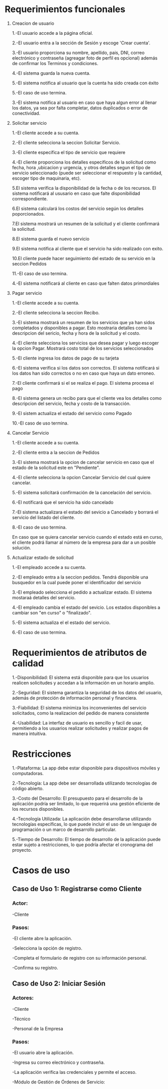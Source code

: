 # Requerimientos funcionales

1) Creacion de usuario
   
   1.-El usuario accede a la página oficial.
   
   2.-El usuario entra a la sección de Sesión y escoge 'Crear cuenta'.
   
   3.-El usuario proporciona su nombre, apellido, pais, DNI, correo electrónico y contraseña (agreagar foto de perfil es opcional) además de confirmar los Terminos y condiciones.
   
   4.-El sistema guarda la nueva cuenta.

   5.-El sistema notifica al usuario que la cuenta ha sido creada con éxito
   
   5.-El caso de uso termina.


   3.-El sistema notifica al usuario en caso que haya algun error al llenar los datos, ya sea por falta completar, datos duplicados o error de conectividad.


2) Solicitar servicio
   
   1.-El cliente accede a su cuenta.
   
   2.-El cliente selecciona la seccion Solicitar Servicio.
   
   3.-El cliente especifica el tipo de servicio que requiere

   4.-El cliente proporciona los detalles especificos de la solicitud como fecha, hora ,ubicacion y urgencia, y otros detalles segun el tipo de servicio seleccionado (puede ser seleccionar el respuesto y la cantidad, escoger tipo de maquinaria, etc).

   5.El sistema verifica la disponibilidad de la fecha o de los recursos. El sistema notificará al ususario en caso que falte disponibilidad correspondiente.

   6.El sistema calculará los costos del servicio según los detalles poporcionados.

   7.El sistema mostrará un resumen de la solicitud y el cliente confirmará la solicitud.

   8.El sistema guarda el nuevo servicio

   9.El sistema notifica al cliente que el servicio ha sido realizado con exito.

   10.El cliente puede hacer seguimiento del estado de su servicio en la seccion Pedidos 
   
   11.-El caso de uso termina.

   

   4.-El sistema notificará al cliente en caso que falten datos primordiales


4) Pagar servicio
   
   1.-El cliente accede a su cuenta.
   
   2.-El cliente selecciona la seccion Recibo.
   
   3.-El sistema mostrará un resumen de los servicios que ya han sidos completados y disponibles a pagar. Esto mostraria detalles como la descripcion del sericio, fecha y hora de la solicitud y el costo.
   
   4.-El cliente selecciona los servicios que desea pagar y luego escoger la opcion Pagar. Mostrará costo total de los servicios seleccionados

   5.-El cliente ingresa los datos de pago de su tarjeta

   6.-El sistema verifica si los datos son correctos. El sistema notificará si los datos han sido correctos o no en caso que haya un dato erroneo.

   7.-El cliente confirmará si el se realiza el pago. El sistema procesa el pago

   8.-El sistema genera un recibo para que el cliente vea los detalles como descripcion del servicio, fecha y costo de la transacción.

   9.-El sistem actualiza el estado del servicio como Pagado
   
   10.-El caso de uso termina.


5) Cancelar Servicio

   1.-El cliente accede a su cuenta.

   2.-El cliente entra a la seccion de Pedidos

   3.-El sistema mostrará la opcion de cancelar servicio en caso que el estado de la solicitud este en "Pendiente".

   4.-El cliente selecciona la opcion Cancelar Servicio del cual quiere cancelar.

   5.-El sistema solicitará confirmación de la cancelación del servicio.

   6.-El notificará que el servicio ha sido cancelado

   7.-El sistema actualizara el estado del sevicio a Cancelado y borrará el servicio del listado del cliente.

   8.-El caso de uso termina.

   En caso que se quiera cancelar servicio cuando el estado está en curso, el cliente podrá llamar al número de la empresa para dar a un posible solución.


6) Actualizar estado de solicitud

   1.-El empleado accede a su cuenta.

   2.-El empleado entra a la seccion pedidos. Tendrá disponible una busquedor en la cual puede poner el identificador del servicio

   3.-El empleado selecciona el pedido a actualizar estado. El sistema mostaraá detalles del servicio.

   4.-El empleado cambia el estado del sevicio. Los estados disponibles a cambiar son "en curso" o "finalizado".

   5.-El sistema actualiza el el estado del servicio.

   6.-El caso de uso termina.

   
   # Requerimientos de atributos de calidad


   1.-Disponibilidad: El sistema está disponible para que los usuarios realicen solicitudes y accedan a la información en un horario amplio.

   2.-Seguridad: El sistema garantiza la seguridad de los datos del usuario, además de protección de información personal y financiera.

   3.-Fiabilidad: El sistema minimiza los inconvenientes del servicio solicitados, como la realizacion del pedido de manera consistente

   4.-Usabilidad: La interfaz de usuario es sencillo y facil de usar, permitiendo a los usuarios realizar solicitudes y realizar pagos de manera intuitiva.



    # Restricciones
 
   1.-Plataforma: La app debe estar disponible para dispositivos móviles y computadoras.

   2.-Tecnología: La app debe ser desarrollada utilizando tecnologías de código abierto.

   3.-Costo del Desarrollo:   El presupuesto para el desarrollo de la aplicación podría ser limitado, lo que requerirá una gestión eficiente de los recursos disponibles.
   
   4.-Tecnología Utilizada:   La aplicación debe desarrollarse utilizando tecnologías específicas, lo que puede incluir el uso de un lenguaje de programación o un marco de desarrollo particular.

   5.-Tiempo de Desarrollo:   El tiempo de desarrollo de la aplicación puede estar sujeto a restricciones, lo que podría afectar el cronograma del proyecto.


   # Casos de uso

   ## Caso de Uso 1: Registrarse como Cliente
   
    ### Actor:

      -Cliente
   
    ### Pasos:

      -El cliente abre la aplicación.

      -Selecciona la opción de registro.

      -Completa el formulario de registro con su información personal.

      -Confirma su registro.
   
   ## Caso de Uso 2: Iniciar Sesión
   
   ### Actores: 

      -Cliente

      -Técnico

      -Personal de la Empresa

   ### Pasos:

      -El usuario abre la aplicación.

      -Ingresa su correo electrónico y contraseña.

      -La aplicación verifica las credenciales y permite el acceso.

      -Módulo de Gestión de Órdenes de Servicio:

